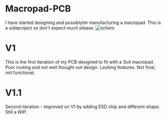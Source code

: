 # Macropad-PCB

I have started designing and possiblytm manufacturing a macropad. This is a sideproject so don't expect much please.
![schem](https://user-images.githubusercontent.com/76909216/140521871-cad9931c-c2de-4a85-86f2-efbcbac1623b.png)


# V1
This is the first iteration of my PCB designed to fit with a 3x4 macropad. Poor routing and not well thought out design. Lacking features. Not final, not functional.

# V1.1
Second iteration - improved on V1 by adding ESD chip and different shape. Still a WIP.
